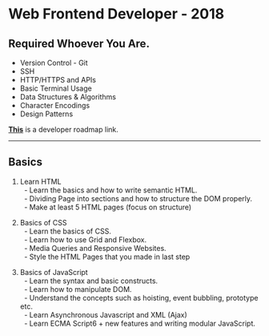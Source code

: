 <!-- 
Ctrl + B	Toggle bold
Ctrl + I	Toggle italic
Alt + S	Toggle strikethrough
Ctrl + Shift + ]	Toggle heading (uplevel)
Ctrl + Shift + [	Toggle heading (downlevel)
Ctrl + M	Toggle math environment
Alt + C	Check/Uncheck task list item
 -->


# **Web Frontend Developer - 2018**

## Required Whoever You Are.

- Version Control - Git
- SSH
- HTTP/HTTPS and APIs
- Basic Terminal Usage
- Data Structures & Algorithms
- Character Encodings
- Design Patterns

[**This**](https://github.com/kamranahmedse/developer-roadmap) is a developer roadmap link.

---

## Basics

1. Learn HTML  
&nbsp; - Learn the basics and how to write semantic HTML.  
&nbsp; - Dividing Page into sections and how to structure the DOM properly.  
&nbsp; - Make at least 5 HTML pages (focus on structure)  

2. Basics of CSS  
&nbsp; - Learn the basics of CSS.  
&nbsp; - Learn how to use Grid and Flexbox.  
&nbsp; - Media Queries and Responsive Websites.  
&nbsp; - Style the HTML Pages that you made in last step  

3. Basics of JavaScript  
&nbsp; - Learn the syntax and basic constructs.  
&nbsp; - Learn how to manipulate DOM.  
&nbsp; - Understand the concepts such as hoisting, event bubbling, prototype etc.  
&nbsp; - Learn Asynchronous Javascript and XML (Ajax)  
&nbsp; - Learn ECMA Script6 + new features and writing modular JavaScript. 


